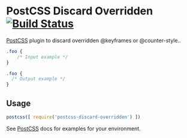 # PostCSS Discard Overridden [![Build Status][ci-img]][ci]

[PostCSS] plugin to discard overridden @keyframes or @counter-style..

[PostCSS]: https://github.com/postcss/postcss
[ci-img]:  https://travis-ci.org/Justineo/postcss-discard-overridden.svg
[ci]:      https://travis-ci.org/Justineo/postcss-discard-overridden

```css
.foo {
    /* Input example */
}
```

```css
.foo {
  /* Output example */
}
```

## Usage

```js
postcss([ require('postcss-discard-overridden') ])
```

See [PostCSS] docs for examples for your environment.
